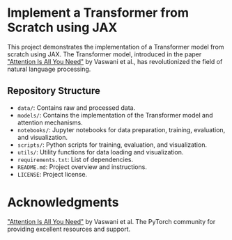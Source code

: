 # Implement a Transformer from Scratch using JAX

This project demonstrates the implementation of a Transformer model from scratch using JAX. The Transformer model, introduced in the paper ["Attention Is All You Need"](https://arxiv.org/abs/1706.03762) by Vaswani et al., has revolutionized the field of natural language processing.

## Repository Structure

- `data/`: Contains raw and processed data.
- `models/`: Contains the implementation of the Transformer model and attention mechanisms.
- `notebooks/`: Jupyter notebooks for data preparation, training, evaluation, and visualization.
- `scripts/`: Python scripts for training, evaluation, and visualization.
- `utils/`: Utility functions for data loading and visualization.
- `requirements.txt`: List of dependencies.
- `README.md`: Project overview and instructions.
- `LICENSE`: Project license.



# Acknowledgments
["Attention Is All You Need"](https://arxiv.org/abs/1706.03762) by Vaswani et al.
The PyTorch community for providing excellent resources and support.
